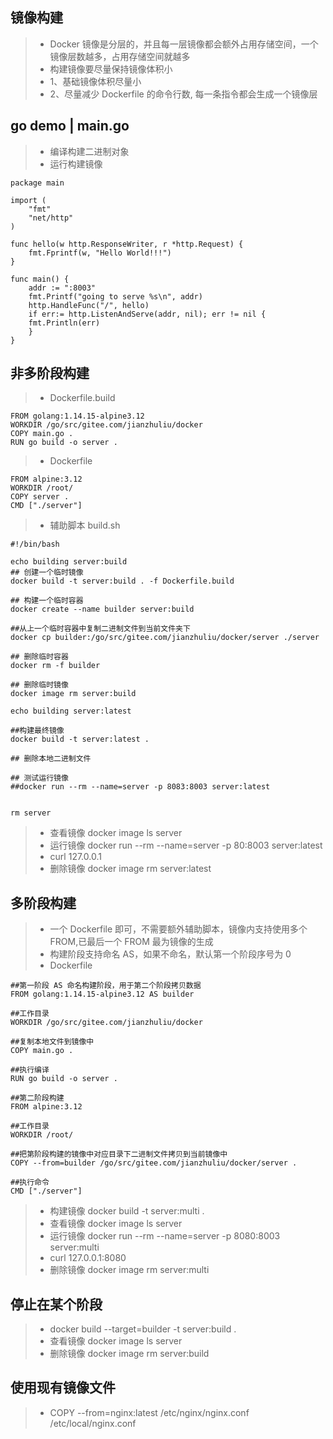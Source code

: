 ## 镜像构建
>- Docker 镜像是分层的，并且每一层镜像都会额外占用存储空间，一个镜像层数越多，占用存储空间就越多
>- 构建镜像要尽量保持镜像体积小
>- 1、基础镜像体积尽量小
>- 2、尽量减少 Dockerfile 的命令行数, 每一条指令都会生成一个镜像层

## go demo | main.go
>- 编译构建二进制对象
>- 运行构建镜像

```
package main

import (
	"fmt"
	"net/http"
)

func hello(w http.ResponseWriter, r *http.Request) {
	fmt.Fprintf(w, "Hello World!!!")
}

func main() {
	addr := ":8003"
	fmt.Printf("going to serve %s\n", addr)
	http.HandleFunc("/", hello)
	if err:= http.ListenAndServe(addr, nil); err != nil {
	fmt.Println(err)
	}
}

```

## 非多阶段构建
>- Dockerfile.build
```
FROM golang:1.14.15-alpine3.12
WORKDIR /go/src/gitee.com/jianzhuliu/docker
COPY main.go . 
RUN go build -o server .
```

>- Dockerfile
```
FROM alpine:3.12
WORKDIR /root/
COPY server .
CMD ["./server"] 

```

>- 辅助脚本 build.sh 
```
#!/bin/bash

echo building server:build
## 创建一个临时镜像
docker build -t server:build . -f Dockerfile.build

## 构建一个临时容器
docker create --name builder server:build

##从上一个临时容器中复制二进制文件到当前文件夹下
docker cp builder:/go/src/gitee.com/jianzhuliu/docker/server ./server

## 删除临时容器
docker rm -f builder

## 删除临时镜像
docker image rm server:build

echo building server:latest

##构建最终镜像
docker build -t server:latest .

## 删除本地二进制文件

## 测试运行镜像 
##docker run --rm --name=server -p 8083:8003 server:latest


rm server
```

>- 查看镜像  docker image ls server
>- 运行镜像  docker run --rm --name=server -p 80:8003 server:latest
>- curl 127.0.0.1
>- 删除镜像 docker image rm server:latest

## 多阶段构建
>- 一个 Dockerfile 即可，不需要额外辅助脚本，镜像内支持使用多个 FROM,已最后一个 FROM 最为镜像的生成
>- 构建阶段支持命名 AS，如果不命名，默认第一个阶段序号为 0
>- Dockerfile
```
##第一阶段 AS 命名构建阶段，用于第二个阶段拷贝数据
FROM golang:1.14.15-alpine3.12 AS builder

##工作目录
WORKDIR /go/src/gitee.com/jianzhuliu/docker 

##复制本地文件到镜像中
COPY main.go .    

##执行编译
RUN go build -o server . 

##第二阶段构建
FROM alpine:3.12   

##工作目录
WORKDIR /root/  

##把第阶段构建的镜像中对应目录下二进制文件拷贝到当前镜像中
COPY --from=builder /go/src/gitee.com/jianzhuliu/docker/server .  

##执行命令
CMD ["./server"]  

```

>- 构建镜像  docker build -t server:multi .
>- 查看镜像  docker image ls server
>- 运行镜像  docker run --rm --name=server -p 8080:8003 server:multi
>- curl 127.0.0.1:8080
>- 删除镜像 docker image rm server:multi


## 停止在某个阶段
>- docker build --target=builder -t server:build .
>- 查看镜像  docker image ls server
>- 删除镜像  docker image rm server:build

## 使用现有镜像文件
>- COPY --from=nginx:latest /etc/nginx/nginx.conf /etc/local/nginx.conf